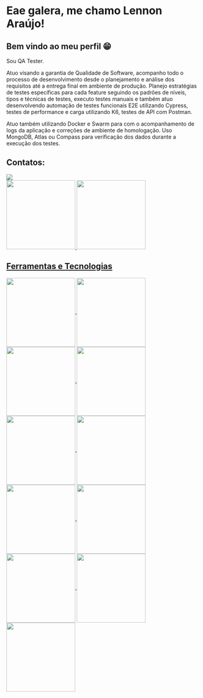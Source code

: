 # Eae galera, me chamo Lennon Araújo! 
## Bem vindo ao meu perfil :grin:

Sou QA Tester.

Atuo visando a garantia de Qualidade de Software, acompanho todo o processo de desenvolvimento desde o planejamento e análise dos requisitos até a entrega final em ambiente de produção. Planejo estratégias de testes específicas para cada feature seguindo os padrões de níveis, tipos e técnicas de testes, executo testes manuais e também atuo desenvolvendo automação de testes funcionais E2E utilizando Cypress, testes de performance e carga utilizando K6, testes de API com Postman.

Atuo também utilizando Docker e Swarm para com o acompanhamento de logs da aplicação e correções de ambiente de homologação. Uso MongoDB, Atlas ou Compass para verificação dos dados durante a execução dos testes.

## Contatos:

<div>
<a href="https://www.linkedin.com/in/lennon-araujo/" target="_blank"><img src="https://img.shields.io/badge/-LinkedIn-%230077B5?style=for-the-badge&logo=linkedin&logoColor=white" target="_blank"></a>   
</div>

<div style="inline-block">
<a href="https://github.com/Lennon-Araujo">
<img height="180em" src="https://github-readme-stats.vercel.app/api/top-langs/?username=Lennon-Araujo&layout=compact&langs_count=7&theme=dracula"/>
<img height="180em" src="https://github-readme-stats.vercel.app/api?username=Lennon-Araujo&show_icons=true&theme=dracula&include_all_commits=true&count_private=true"/>
</div>


## Ferramentas e Tecnologias
<div style="inline-block">
<img align="center" height="180em" src="https://cdn.jsdelivr.net/gh/devicons/devicon/icons/git/git-original-wordmark.svg" />

<img align="center" height="180em" src="https://cdn.jsdelivr.net/gh/devicons/devicon/icons/jira/jira-original.svg" />
          
<img align="center" height="180em" src="https://cdn.jsdelivr.net/gh/devicons/devicon/icons/html5/html5-original.svg" />
          
<img align="center" height="180em" src="https://cdn.jsdelivr.net/gh/devicons/devicon/icons/css3/css3-original.svg" />
            
<img align="center" height="180em" src="https://cdn.jsdelivr.net/gh/devicons/devicon/icons/bootstrap/bootstrap-original.svg" />

<img align="center" height="180em" src="https://cdn.jsdelivr.net/gh/devicons/devicon/icons/javascript/javascript-plain.svg" />

<img align="center" height="180em" src="https://cdn.jsdelivr.net/gh/devicons/devicon/icons/nodejs/nodejs-original-wordmark.svg" />

<img align="center" height="180em" src="https://cdn.jsdelivr.net/gh/devicons/devicon/icons/docker/docker-original.svg" />

<img align="center" height="180em" src="https://images.g2crowd.com/uploads/product/image/social_landscape/social_landscape_10f53e90961b98df0191922f13efd135/cypress.png" />

<img align="center" height="180em" src="https://www.loadview-testing.com/wp-content/uploads/K6-logo.png" />

<img align="center" height="180em" src="https://cdn.jsdelivr.net/gh/devicons/devicon/icons/mongodb/mongodb-original-wordmark.svg" />
</div>
